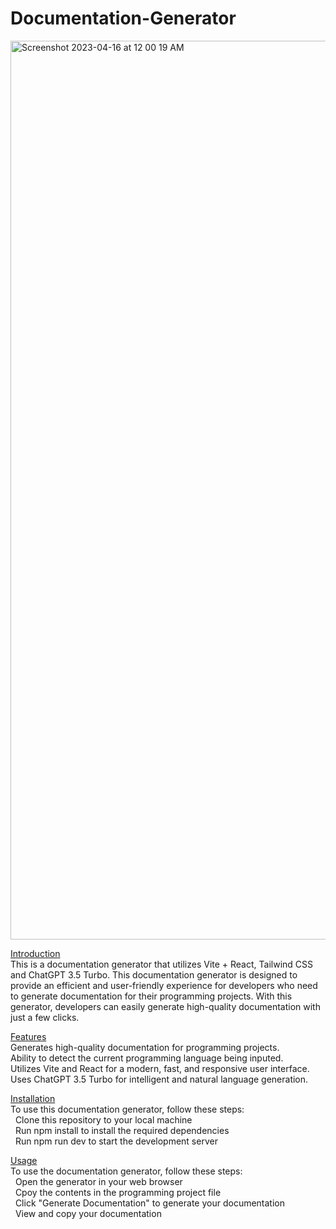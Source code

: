# Documentation-Generator

<img width="1438" alt="Screenshot 2023-04-16 at 12 00 19 AM" src="https://user-images.githubusercontent.com/49298134/232272020-66530e59-3e5e-4d2b-a3b7-1c4d40e8be55.png">


<ins>Introduction</ins> </br>
This is a documentation generator that utilizes Vite + React, Tailwind CSS and ChatGPT 3.5 Turbo. This documentation generator is designed to provide an efficient and user-friendly experience for developers who need to generate documentation for their programming projects. With this generator, developers can easily generate high-quality documentation with just a few clicks.

<ins>Features</ins> </br>
Generates high-quality documentation for programming projects. </br>
Ability to detect the current programming language being inputed. </br>
Utilizes Vite and React for a modern, fast, and responsive user interface. </br>
Uses ChatGPT 3.5 Turbo for intelligent and natural language generation. </br>

<ins>Installation</ins> </br>
To use this documentation generator, follow these steps:  </br>
&nbsp; Clone this repository to your local machine  </br>
&nbsp; Run npm install to install the required dependencies  </br>
&nbsp; Run npm run dev to start the development server  </br>

<ins>Usage</ins> </br>
To use the documentation generator, follow these steps: </br>
&nbsp; Open the generator in your web browser </br>
&nbsp; Cpoy the contents in the programming project file </br>
&nbsp; Click "Generate Documentation" to generate your documentation </br>
&nbsp; View and copy your documentation </br>
